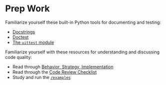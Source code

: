 # Prep Work

Familiarize yourself these built-in Python tools for documenting and testing:

- [Docstrings](https://peps.python.org/pep-0257/)
- [Doctest](https://docs.python.org/3/library/doctest.html)
- [The `uittest` module](https://docs.python.org/3/library/unittest.html)

Familiarize yourself with these resources for understanding and discussing code quality:

- Read through [Behavior, Strategy, Implementation](./behavior_strategy_implementation.md)
- Read through the [Code Review Checklist](./code_review_checklist.md)
- Study and run the [`/examples`](./examples/)
